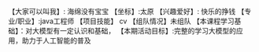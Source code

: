 【大家可以叫我】: 海绵没有宝宝
【坐标】:太原
【兴趣爱好】: 快乐的挣钱
【专业/职业】:java工程师
【项目技能】 cv
【组队情况】未组队
【本课程学习基础】：对大模型有一定认识和基础，
【本期活动目标】:完整的学习大模型的应用，助力于人工智能的普及
